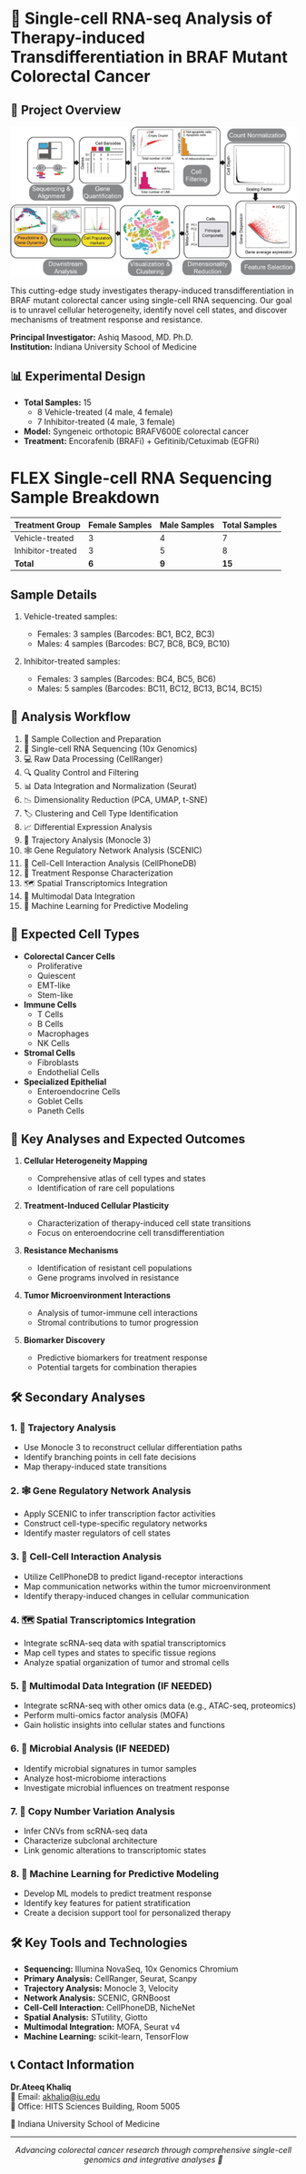 # 🧬 Single-cell RNA-seq Analysis of Therapy-induced Transdifferentiation in BRAF Mutant Colorectal Cancer

## 🔬 Project Overview
![Project Overview](https://github.com/ateeq-khaliq/BRAF-Mutant-Colorectal-Cancer-Mouse/blob/main/Analysis/images/picture_4.png)



This cutting-edge study investigates therapy-induced transdifferentiation in BRAF mutant colorectal cancer using single-cell RNA sequencing. Our goal is to unravel cellular heterogeneity, identify novel cell states, and discover mechanisms of treatment response and resistance.

**Principal Investigator:** Ashiq Masood, MD. Ph.D.  
**Institution:** Indiana University School of Medicine

## 📊 Experimental Design

- **Total Samples:** 15
  - 8 Vehicle-treated (4 male, 4 female)
  - 7 Inhibitor-treated (4 male, 3 female)
- **Model:** Syngeneic orthotopic BRAFV600E colorectal cancer
- **Treatment:** Encorafenib (BRAFi) + Gefitinib/Cetuximab (EGFRi)
 
# FLEX Single-cell RNA Sequencing Sample Breakdown

| Treatment Group | Female Samples | Male Samples | Total Samples |
|-----------------|----------------|--------------|---------------|
| Vehicle-treated | 3              | 4            | 7             |
| Inhibitor-treated | 3            | 5            | 8             |
| **Total**       | **6**          | **9**        | **15**        |

## Sample Details


1. Vehicle-treated samples:
   - Females: 3 samples (Barcodes: BC1, BC2, BC3)
   - Males: 4 samples (Barcodes: BC7, BC8, BC9, BC10)

2. Inhibitor-treated samples:
   - Females: 3 samples (Barcodes: BC4, BC5, BC6)
   - Males: 5 samples (Barcodes: BC11, BC12, BC13, BC14, BC15)

## 🔄 Analysis Workflow

1. 🧫 Sample Collection and Preparation
2. 🧪 Single-cell RNA Sequencing (10x Genomics)
3. 💻 Raw Data Processing (CellRanger)
4. 🔍 Quality Control and Filtering
5. 📊 Data Integration and Normalization (Seurat)
6. 📉 Dimensionality Reduction (PCA, UMAP, t-SNE)
7. 🏷️ Clustering and Cell Type Identification
8. 📈 Differential Expression Analysis
9. 🔀 Trajectory Analysis (Monocle 3)
10. 🕸️ Gene Regulatory Network Analysis (SCENIC)
11. 🤝 Cell-Cell Interaction Analysis (CellPhoneDB)
12. 💊 Treatment Response Characterization
13. 🗺️ Spatial Transcriptomics Integration
14. 🧮 Multimodal Data Integration
15. 🤖 Machine Learning for Predictive Modeling

## 🧫 Expected Cell Types

- **Colorectal Cancer Cells**
  - Proliferative
  - Quiescent
  - EMT-like
  - Stem-like
- **Immune Cells**
  - T Cells
  - B Cells
  - Macrophages
  - NK Cells
- **Stromal Cells**
  - Fibroblasts
  - Endothelial Cells
- **Specialized Epithelial**
  - Enteroendocrine Cells
  - Goblet Cells
  - Paneth Cells

## 🎯 Key Analyses and Expected Outcomes

1. **Cellular Heterogeneity Mapping**
   - Comprehensive atlas of cell types and states
   - Identification of rare cell populations

2. **Treatment-Induced Cellular Plasticity**
   - Characterization of therapy-induced cell state transitions
   - Focus on enteroendocrine cell transdifferentiation

3. **Resistance Mechanisms**
   - Identification of resistant cell populations
   - Gene programs involved in resistance

4. **Tumor Microenvironment Interactions**
   - Analysis of tumor-immune cell interactions
   - Stromal contributions to tumor progression

5. **Biomarker Discovery**
   - Predictive biomarkers for treatment response
   - Potential targets for combination therapies

## 🛠️ Secondary Analyses

### 1. 🔀 Trajectory Analysis
- Use Monocle 3 to reconstruct cellular differentiation paths
- Identify branching points in cell fate decisions
- Map therapy-induced state transitions

### 2. 🕸️ Gene Regulatory Network Analysis
- Apply SCENIC to infer transcription factor activities
- Construct cell-type-specific regulatory networks
- Identify master regulators of cell states

### 3. 🤝 Cell-Cell Interaction Analysis
- Utilize CellPhoneDB to predict ligand-receptor interactions
- Map communication networks within the tumor microenvironment
- Identify therapy-induced changes in cellular communication

### 4. 🗺️ Spatial Transcriptomics Integration
- Integrate scRNA-seq data with spatial transcriptomics
- Map cell types and states to specific tissue regions
- Analyze spatial organization of tumor and stromal cells

### 5. 🧮 Multimodal Data Integration (IF NEEDED)
- Integrate scRNA-seq with other omics data (e.g., ATAC-seq, proteomics)
- Perform multi-omics factor analysis (MOFA)
- Gain holistic insights into cellular states and functions

### 6. 🦠 Microbial Analysis  (IF NEEDED)
- Identify microbial signatures in tumor samples
- Analyze host-microbiome interactions
- Investigate microbial influences on treatment response

### 7. 🧬 Copy Number Variation Analysis
- Infer CNVs from scRNA-seq data
- Characterize subclonal architecture
- Link genomic alterations to transcriptomic states

### 8. 🤖 Machine Learning for Predictive Modeling
- Develop ML models to predict treatment response
- Identify key features for patient stratification
- Create a decision support tool for personalized therapy

## 🛠️ Key Tools and Technologies

- **Sequencing:** Illumina NovaSeq, 10x Genomics Chromium
- **Primary Analysis:** CellRanger, Seurat, Scanpy
- **Trajectory Analysis:** Monocle 3, Velocity
- **Network Analysis:** SCENIC, GRNBoost
- **Cell-Cell Interaction:** CellPhoneDB, NicheNet
- **Spatial Analysis:** STutility, Giotto
- **Multimodal Integration:** MOFA, Seurat v4
- **Machine Learning:** scikit-learn, TensorFlow

## 📞 Contact Information

**Dr.Ateeq Khaliq**  
📧 Email: akhaliq@iu.edu  
🏢 Office: HITS Sciences Building, Room 5005

🏫 Indiana University School of Medicine

---

<p align="center">
  <em>Advancing colorectal cancer research through comprehensive single-cell genomics and integrative analyses 🤝 </em>
</p>
